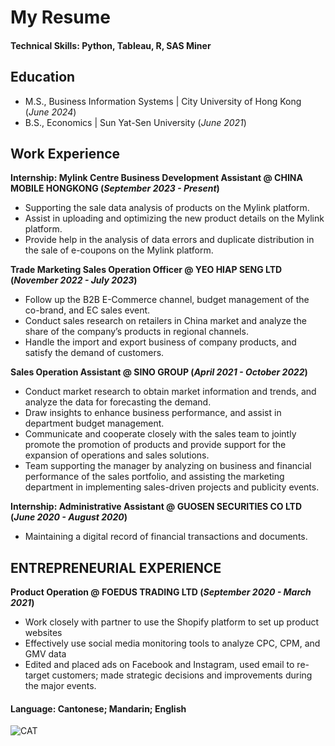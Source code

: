 # My Resume

#### Technical Skills: Python, Tableau, R, SAS Miner

## Education							       		
- M.S., Business Information Systems	| City University of Hong Kong (_June 2024_)	 			        		
- B.S., Economics | Sun Yat-Sen University  (_June 2021_)

## Work Experience
**Internship: Mylink Centre Business Development Assistant @ CHINA MOBILE HONGKONG (_September 2023 - Present_)**
- Supporting the sale data analysis of products on the Mylink platform.
- Assist in uploading and optimizing the new product details on the Mylink platform.
- Provide help in the analysis of data errors and duplicate distribution in the sale of e-coupons on the Mylink platform.

**Trade Marketing Sales Operation Officer @ YEO HIAP SENG LTD (_November 2022 - July 2023_)**
- Follow up the B2B E-Commerce channel, budget management of the co-brand, and EC sales event.
- Conduct sales research on retailers in China market and analyze the share of the company’s products in regional channels.
- Handle the import and export business of company products, and satisfy the demand of customers.

**Sales Operation Assistant @ SINO GROUP (_April 2021 - October 2022_)**
- Conduct market research to obtain market information and trends, and analyze the data for forecasting the demand.
- Draw insights to enhance business performance, and assist in department budget management.
- Communicate and cooperate closely with the sales team to jointly promote the promotion of products and provide support for the expansion of operations and sales solutions.
- Team supporting the manager by analyzing on business and financial performance of the sales portfolio, and assisting the marketing department in implementing sales-driven projects and publicity events.

**Internship: Administrative Assistant @ GUOSEN SECURITIES CO LTD (_June 2020 - August 2020_)**
- Maintaining a digital record of financial transactions and documents.

## ENTREPRENEURIAL EXPERIENCE
**Product Operation @ FOEDUS TRADING LTD (_September 2020 - March 2021_)**
- Work closely with partner to use the Shopify platform to set up product websites
- Effectively use social media monitoring tools to analyze CPC, CPM, and GMV data
- Edited and placed ads on Facebook and Instagram, used email to re-target customers; made strategic decisions and improvements during the major events.

#### Language: Cantonese; Mandarin; English
![CAT](/assets/img/cat.JPG)



